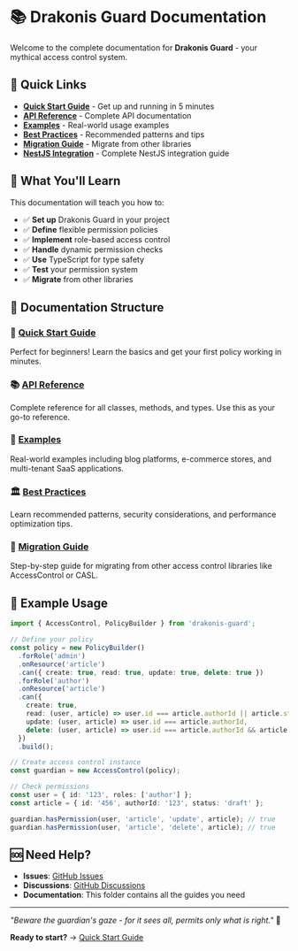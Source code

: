 # 📚 Drakonis Guard Documentation

Welcome to the complete documentation for **Drakonis Guard** - your mythical access control system.

## 🚀 Quick Links

- **[Quick Start Guide](./quick-start.md)** - Get up and running in 5 minutes
- **[API Reference](./api-reference.md)** - Complete API documentation
- **[Examples](./examples.md)** - Real-world usage examples
- **[Best Practices](./best-practices.md)** - Recommended patterns and tips
- **[Migration Guide](./migration.md)** - Migrate from other libraries
- **[NestJS Integration](./nestjs-integration.md)** - Complete NestJS integration guide

## 🎯 What You'll Learn

This documentation will teach you how to:

- ✅ **Set up** Drakonis Guard in your project
- ✅ **Define** flexible permission policies
- ✅ **Implement** role-based access control
- ✅ **Handle** dynamic permission checks
- ✅ **Use** TypeScript for type safety
- ✅ **Test** your permission system
- ✅ **Migrate** from other libraries

## 📖 Documentation Structure

### 🚀 [Quick Start Guide](./quick-start.md)
Perfect for beginners! Learn the basics and get your first policy working in minutes.

### 📚 [API Reference](./api-reference.md)
Complete reference for all classes, methods, and types. Use this as your go-to reference.

### 🎯 [Examples](./examples.md)
Real-world examples including blog platforms, e-commerce stores, and multi-tenant SaaS applications.

### 🏛️ [Best Practices](./best-practices.md)
Learn recommended patterns, security considerations, and performance optimization tips.

### 🔄 [Migration Guide](./migration.md)
Step-by-step guide for migrating from other access control libraries like AccessControl or CASL.

## 🎨 Example Usage

```typescript
import { AccessControl, PolicyBuilder } from 'drakonis-guard';

// Define your policy
const policy = new PolicyBuilder()
  .forRole('admin')
  .onResource('article')
  .can({ create: true, read: true, update: true, delete: true })
  .forRole('author')
  .onResource('article')
  .can({
    create: true,
    read: (user, article) => user.id === article.authorId || article.status === 'published',
    update: (user, article) => user.id === article.authorId,
    delete: (user, article) => user.id === article.authorId && article.status === 'draft'
  })
  .build();

// Create access control instance
const guardian = new AccessControl(policy);

// Check permissions
const user = { id: '123', roles: ['author'] };
const article = { id: '456', authorId: '123', status: 'draft' };

guardian.hasPermission(user, 'article', 'update', article); // true
guardian.hasPermission(user, 'article', 'delete', article); // true
```

## 🆘 Need Help?

- **Issues**: [GitHub Issues](https://github.com/yourusername/drakonis-guard/issues)
- **Discussions**: [GitHub Discussions](https://github.com/yourusername/drakonis-guard/discussions)
- **Documentation**: This folder contains all the guides you need

---

*"Beware the guardian's gaze - for it sees all, permits only what is right."* 🐉

**Ready to start?** → [Quick Start Guide](./quick-start.md)
